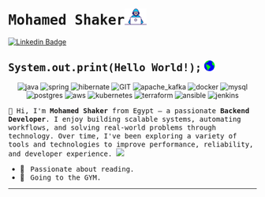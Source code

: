 # <samp>Mohamed Shaker</samp><img src="https://github.com/mohamedshaker9/mohamedshaker9/blob/main/assets/developer.gif" width="45px">

[![Linkedin Badge](https://img.shields.io/badge/LinkedIn-%230077B5.svg?&style=flat-square&logo=linkedin&logoColor=white&color=071A2C&link=https://www.linkedin.com/in/mshaker98//)](https://www.linkedin.com/in/mshaker98/)

## <samp>System.out.print(Hello World!);</samp> <img src="https://github.com/mohamedshaker9/mohamedshaker9/blob/main/assets/earth.gif" width="22px">
<p align="center">
<img src="https://www.vectorlogo.zone/logos/java/java-ar21~bgwhite.svg" alt="java" width="90" height="55"/>
      <img src="https://www.vectorlogo.zone/logos/springio/springio-ar21~bgwhite.svg" alt="spring" width="100" height="65"/> 
      <img src="https://www.vectorlogo.zone/logos/hibernate/hibernate-ar21~bgwhite.svg" alt="hibernate" width="120" height="75"/>
      <img src="https://www.vectorlogo.zone/logos/git-scm/git-scm-ar21~bgwhite.svg" alt="GIT" width="90" height="55"/>
      <img src="https://www.vectorlogo.zone/logos/apache_kafka/apache_kafka-ar21~bgwhite.svg" alt="apache_kafka" width="100" height="70"/> 
      <img src="https://www.vectorlogo.zone/logos/docker/docker-ar21~bgwhite.svg" alt="docker" width="110" height="65"/>
      <img src="https://www.vectorlogo.zone/logos/mysql/mysql-ar21~bgwhite.svg" alt="mysql" width="120" height="75"/>
      <img src="https://www.vectorlogo.zone/logos/postgresql/postgresql-ar21~bgwhite.svg" alt="postgres" width="120" height="75"/>
      <img src="https://www.vectorlogo.zone/logos/amazon_aws/amazon_aws-ar21~bgwhite.svg" alt="aws" width="120" height="75"/>
      <img src="https://www.vectorlogo.zone/logos/kubernetes/kubernetes-ar21~bgwhite.svg" alt="kubernetes" width="120" height="75"/>
      <img src="https://www.vectorlogo.zone/logos/terraformio/terraformio-ar21~bgwhite.svg" alt="terraform" width="120" height="75"/>
      <img src="https://www.vectorlogo.zone/logos/ansible/ansible-ar21~bgwhite.svg" alt="ansible" width="120" height="75"/>
      <img src="https://www.vectorlogo.zone/logos/jenkins/jenkins-ar21~bgwhite.svg" alt="jenkins" width="120" height="75"/>
<p>
  <samp>
    👋 Hi, I'm <b>Mohamed Shaker</b> from Egypt — a passionate <b>Backend Developer</b>.  
    I enjoy building scalable systems, automating workflows, and solving real-world problems through technology.  
    Over time, I've been exploring a variety of tools and technologies to improve performance, reliability, and developer experience.  
  </samp>
  <img src="https://media.giphy.com/media/WUlplcMpOCEmTGBtBW/giphy.gif" width="30">
</p>

- 📖 &nbsp; <samp>Passionate about reading.</samp>
- 👟 &nbsp; <samp>Going to the GYM.</samp>
---
